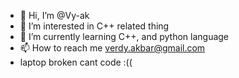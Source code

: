 - 👋 Hi, I’m @Vy-ak
- 👀 I’m interested in C++ related thing
- 🌱 I’m currently learning C++, and python language
- 📫 How to reach me verdy.akbar@gmail.com
- laptop broken cant code :((

<!---
Vy-ak/Vy-ak is a ✨ special ✨ repository because its `README.md` (this file) appears on your GitHub profile.
You can click the Preview link to take a look at your changes.
--->
